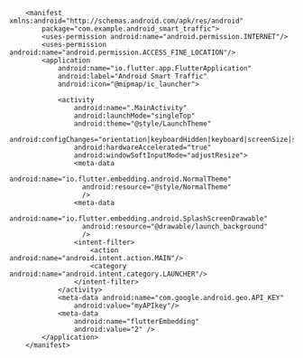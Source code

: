         <manifest xmlns:android="http://schemas.android.com/apk/res/android"
            package="com.example.android_smart_traffic">
            <uses-permission android:name="android.permission.INTERNET"/>
            <uses-permission android:name="android.permission.ACCESS_FINE_LOCATION"/>
            <application
                android:name="io.flutter.app.FlutterApplication"
                android:label="Android Smart Traffic"
                android:icon="@mipmap/ic_launcher">

                <activity
                    android:name=".MainActivity"
                    android:launchMode="singleTop"
                    android:theme="@style/LaunchTheme"
                    android:configChanges="orientation|keyboardHidden|keyboard|screenSize|smallestScreenSize|locale|layoutDirection|fontScale|screenLayout|density|uiMode"
                    android:hardwareAccelerated="true"
                    android:windowSoftInputMode="adjustResize">
                    <meta-data
                      android:name="io.flutter.embedding.android.NormalTheme"
                      android:resource="@style/NormalTheme"
                      />
                    <meta-data
                      android:name="io.flutter.embedding.android.SplashScreenDrawable"
                      android:resource="@drawable/launch_background"
                      />
                    <intent-filter>
                        <action android:name="android.intent.action.MAIN"/>
                        <category android:name="android.intent.category.LAUNCHER"/>
                    </intent-filter>
                </activity>
                <meta-data android:name="com.google.android.geo.API_KEY"
                    android:value="myAPIkey"/>
                <meta-data
                    android:name="flutterEmbedding"
                    android:value="2" />
            </application>
        </manifest>
